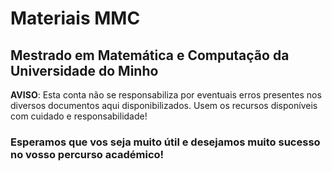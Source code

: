 # Materiais MMC
## Mestrado em Matemática e Computação da Universidade do Minho


__AVISO__: Esta conta não se responsabiliza por eventuais erros presentes nos diversos documentos aqui disponibilizados. Usem os recursos disponíveis com cuidado e responsabilidade!

### Esperamos que vos seja muito útil e desejamos muito sucesso no vosso percurso académico!
